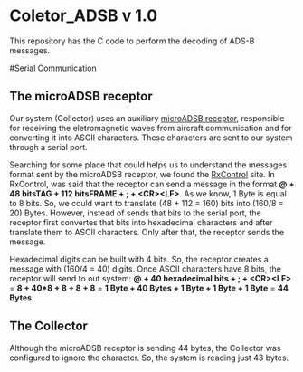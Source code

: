 # Coletor_ADSB v 1.0
This repository has the C code to perform the decoding of ADS-B messages.

#Serial Communication

## The microADSB receptor
Our system (Collector) uses an auxiliary [microADSB receptor](http://www.microadsb.com/), responsible for receiving the eletromagnetic waves from aircraft communication and for converting it into 
ASCII characters. These characters are sent to our system through a serial port.

Searching for some place that could helps us to understand the messages format sent by the
microADSB receptor, we found the [RxControl](http://rxcontrol.free.fr/PicADSB/index.html) site. In RxControl, was said that the receptor can send a message in the format **@ + 48 bitsTAG + 112 bitsFRAME + ; + \<CR\>\<LF\>**. As we know, 1 Byte is equal to 8 bits. So, we could want to translate (48 + 112 = 160) bits into (160/8 = 20) Bytes. However, instead of sends that bits to the serial port, the receptor first convertes that bits into hexadecimal characters and after translate them to ASCII characters. Only after that, the receptor sends the message.

Hexadecimal digits can be built with 4 bits. So, the receptor creates a message with (160/4 = 40) digits. Once ASCII characters have 8 bits, the receptor will send to out system:
**@ + 40 hexadecimal bits + ; + \<CR\>\<LF\>** = **8 + 40*8 + 8 + 8 + 8** = **1 Byte + 40 Bytes + 1 Byte + 1 Byte + 1 Byte** = **44 Bytes**.

## The Collector
Although the microADSB receptor is sending 44 bytes, the Collector was configured to ignore the <CR> character. So, the system is reading just 43 bytes.
